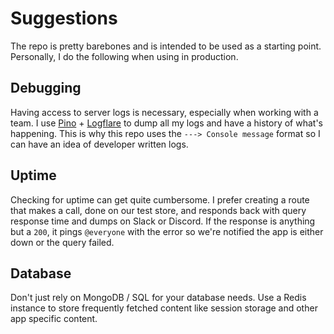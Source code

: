 # Suggestions

The repo is pretty barebones and is intended to be used as a starting point. Personally, I do the following when using in production.

## Debugging

Having access to server logs is necessary, especially when working with a team. I use [Pino](https://getpino.io/) + [Logflare](http://logflare.app) to dump all my logs and have a history of what's happening. This is why this repo uses the `---> Console message` format so I can have an idea of developer written logs.

## Uptime

Checking for uptime can get quite cumbersome. I prefer creating a route that makes a call, done on our test store, and responds back with query response time and dumps on Slack or Discord. If the response is anything but a `200`, it pings `@everyone` with the error so we're notified the app is either down or the query failed.

## Database

Don't just rely on MongoDB / SQL for your database needs. Use a Redis instance to store frequently fetched content like session storage and other app specific content.
